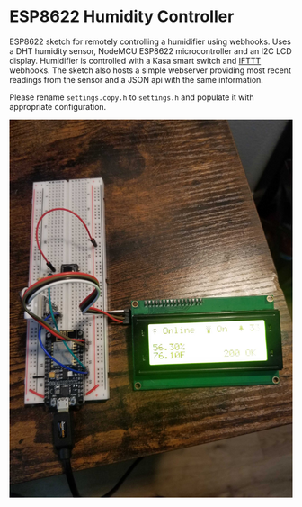 # ESP8622 Humidity Controller

ESP8622 sketch for remotely controlling a humidifier using webhooks. Uses a DHT humidity sensor, NodeMCU ESP8622 microcontroller and an I2C LCD display. Humidifier is controlled with a Kasa smart switch and [IFTTT](https://ifttt.com/) webhooks. The sketch also hosts a simple webserver providing most recent readings from the sensor and a JSON api with the same information.

Please rename `settings.copy.h` to `settings.h` and populate it with appropriate configuration.

![Hardware Setup](/hardware.jpg)